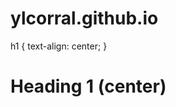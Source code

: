 # ylcorral.github.io

<html>
<head>
<style>
body {
  background-image: url("https://data.whicdn.com/images/191406702/original.jpg");
}
</style>
</head>
<body>

h1 {
  text-align: center;
}


<h1>Heading 1 (center)</h1>



